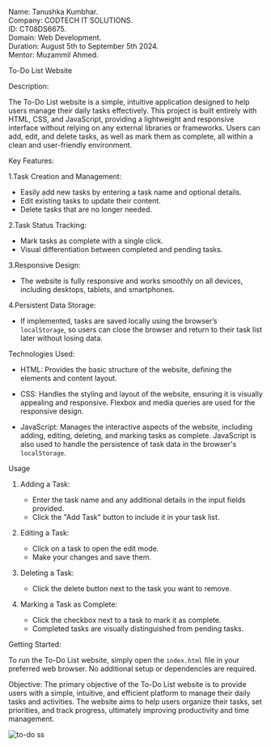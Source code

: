 
Name: Tanushka Kumbhar. <br>
Company: CODTECH IT SOLUTIONS. <br>
ID: CT08DS6675. <br>
Domain: Web Development. <br>
Duration: August 5th to September 5th 2024. <br>
Mentor: Muzammil Ahmed. <br>


To-Do List Website

 Description:

The To-Do List website is a simple, intuitive application designed to help users manage their daily tasks effectively. This project is built entirely with HTML, CSS, and JavaScript, providing a lightweight and responsive interface without relying on any external libraries or frameworks. Users can add, edit, and delete tasks, as well as mark them as complete, all within a clean and user-friendly environment.

 Key Features:

1.Task Creation and Management:
  - Easily add new tasks by entering a task name and optional details.
  - Edit existing tasks to update their content.
  - Delete tasks that are no longer needed.

 2.Task Status Tracking:
  - Mark tasks as complete with a single click.
  - Visual differentiation between completed and pending tasks.

3.Responsive Design:
  - The website is fully responsive and works smoothly on all devices, including desktops, tablets, and smartphones.
  
4.Persistent Data Storage:
  - If implemented, tasks are saved locally using the browser’s `localStorage`, so users can close the browser and return to their task list later without losing data.

Technologies Used:

- HTML: Provides the basic structure of the website, defining the elements and content layout.
  
- CSS: Handles the styling and layout of the website, ensuring it is visually appealing and responsive. Flexbox and media queries are used for the responsive design.
  
- JavaScript: Manages the interactive aspects of the website, including adding, editing, deleting, and marking tasks as complete. JavaScript is also used to handle the persistence of task data in the browser's `localStorage`.

Usage

1. Adding a Task:
   - Enter the task name and any additional details in the input fields provided.
   - Click the "Add Task" button to include it in your task list.

2. Editing a Task:
   - Click on a task to open the edit mode.
   - Make your changes and save them.

3. Deleting a Task:
   - Click the delete button next to the task you want to remove.

4. Marking a Task as Complete:
   - Click the checkbox next to a task to mark it as complete.
   - Completed tasks are visually distinguished from pending tasks.

Getting Started:

To run the To-Do List website, simply open the `index.html` file in your preferred web browser. No additional setup or dependencies are required.

Objective:
The primary objective of the To-Do List website is to provide users with a simple, intuitive, and efficient platform to manage their daily tasks and activities. The website aims to help users organize their tasks, set priorities, and track progress, ultimately improving productivity and time management.

![to-do ss](https://github.com/user-attachments/assets/57b4bb88-dea4-4305-9e20-59061f2c6e49)


    
